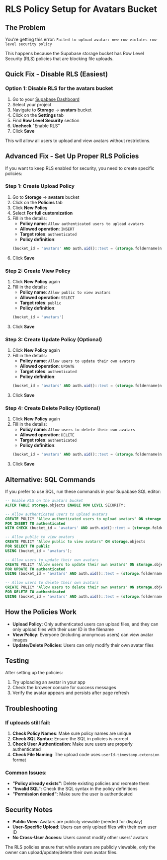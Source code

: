 # RLS Policy Setup for Avatars Bucket

## The Problem
You're getting this error: `Failed to upload avatar: new row violates row-level security policy`

This happens because the Supabase storage bucket has Row Level Security (RLS) policies that are blocking file uploads.

## Quick Fix - Disable RLS (Easiest)

### Option 1: Disable RLS for the avatars bucket
1. Go to your [Supabase Dashboard](https://supabase.com/dashboard)
2. Select your project
3. Navigate to **Storage** → **avatars** bucket
4. Click on the **Settings** tab
5. Find **Row Level Security** section
6. **Uncheck** "Enable RLS" 
7. Click **Save**

This will allow all users to upload and view avatars without restrictions.

## Advanced Fix - Set Up Proper RLS Policies

If you want to keep RLS enabled for security, you need to create specific policies:

### Step 1: Create Upload Policy
1. Go to **Storage** → **avatars** bucket
2. Click on the **Policies** tab
3. Click **New Policy**
4. Select **For full customization**
5. Fill in the details:
   - **Policy name**: `Allow authenticated users to upload avatars`
   - **Allowed operation**: `INSERT`
   - **Target roles**: `authenticated`
   - **Policy definition**:
   ```sql
   (bucket_id = 'avatars' AND auth.uid()::text = (storage.foldername(name))[1])
   ```
6. Click **Save**

### Step 2: Create View Policy
1. Click **New Policy** again
2. Fill in the details:
   - **Policy name**: `Allow public to view avatars`
   - **Allowed operation**: `SELECT`
   - **Target roles**: `public`
   - **Policy definition**:
   ```sql
   (bucket_id = 'avatars')
   ```
3. Click **Save**

### Step 3: Create Update Policy (Optional)
1. Click **New Policy** again
2. Fill in the details:
   - **Policy name**: `Allow users to update their own avatars`
   - **Allowed operation**: `UPDATE`
   - **Target roles**: `authenticated`
   - **Policy definition**:
   ```sql
   (bucket_id = 'avatars' AND auth.uid()::text = (storage.foldername(name))[1])
   ```
3. Click **Save**

### Step 4: Create Delete Policy (Optional)
1. Click **New Policy** again
2. Fill in the details:
   - **Policy name**: `Allow users to delete their own avatars`
   - **Allowed operation**: `DELETE`
   - **Target roles**: `authenticated`
   - **Policy definition**:
   ```sql
   (bucket_id = 'avatars' AND auth.uid()::text = (storage.foldername(name))[1])
   ```
3. Click **Save**

## Alternative: SQL Commands

If you prefer to use SQL, run these commands in your Supabase SQL editor:

```sql
-- Enable RLS on the avatars bucket
ALTER TABLE storage.objects ENABLE ROW LEVEL SECURITY;

-- Allow authenticated users to upload avatars
CREATE POLICY "Allow authenticated users to upload avatars" ON storage.objects
FOR INSERT TO authenticated
WITH CHECK (bucket_id = 'avatars' AND auth.uid()::text = (storage.foldername(name))[1]);

-- Allow public to view avatars
CREATE POLICY "Allow public to view avatars" ON storage.objects
FOR SELECT TO public
USING (bucket_id = 'avatars');

-- Allow users to update their own avatars
CREATE POLICY "Allow users to update their own avatars" ON storage.objects
FOR UPDATE TO authenticated
USING (bucket_id = 'avatars' AND auth.uid()::text = (storage.foldername(name))[1]);

-- Allow users to delete their own avatars
CREATE POLICY "Allow users to delete their own avatars" ON storage.objects
FOR DELETE TO authenticated
USING (bucket_id = 'avatars' AND auth.uid()::text = (storage.foldername(name))[1]);
```

## How the Policies Work

- **Upload Policy**: Only authenticated users can upload files, and they can only upload files with their user ID in the filename
- **View Policy**: Everyone (including anonymous users) can view avatar images
- **Update/Delete Policies**: Users can only modify their own avatar files

## Testing

After setting up the policies:

1. Try uploading an avatar in your app
2. Check the browser console for success messages
3. Verify the avatar appears and persists after page refresh

## Troubleshooting

### If uploads still fail:
1. **Check Policy Names**: Make sure policy names are unique
2. **Check SQL Syntax**: Ensure the SQL in policies is correct
3. **Check User Authentication**: Make sure users are properly authenticated
4. **Check File Naming**: The upload code uses `userId-timestamp.extension` format

### Common Issues:
- **"Policy already exists"**: Delete existing policies and recreate them
- **"Invalid SQL"**: Check the SQL syntax in the policy definitions
- **"Permission denied"**: Make sure the user is authenticated

## Security Notes

- **Public View**: Avatars are publicly viewable (needed for display)
- **User-Specific Upload**: Users can only upload files with their own user ID
- **No Cross-User Access**: Users cannot modify other users' avatars

The RLS policies ensure that while avatars are publicly viewable, only the owner can upload/update/delete their own avatar files.
